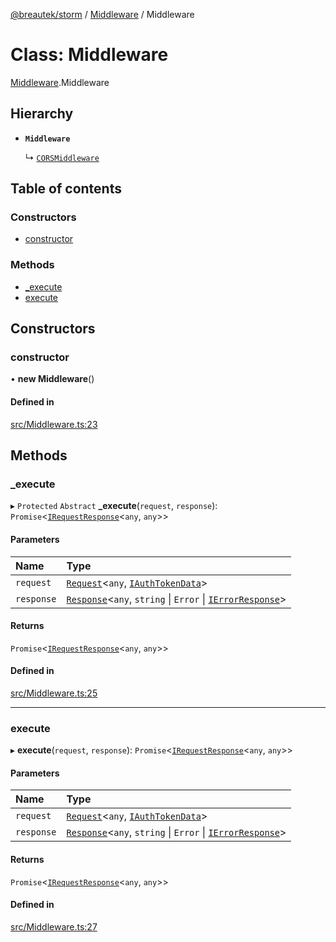 [@breautek/storm](../README.md) / [Middleware](../modules/Middleware.md) / Middleware

# Class: Middleware

[Middleware](../modules/Middleware.md).Middleware

## Hierarchy

- **`Middleware`**

  ↳ [`CORSMiddleware`](CORSMiddleware.CORSMiddleware-1.md)

## Table of contents

### Constructors

- [constructor](Middleware.Middleware-1.md#constructor)

### Methods

- [\_execute](Middleware.Middleware-1.md#_execute)
- [execute](Middleware.Middleware-1.md#execute)

## Constructors

### constructor

• **new Middleware**()

#### Defined in

[src/Middleware.ts:23](https://github.com/breautek/storm/blob/0825061/src/Middleware.ts#L23)

## Methods

### \_execute

▸ `Protected` `Abstract` **_execute**(`request`, `response`): `Promise`<[`IRequestResponse`](../interfaces/IRequestResponse.IRequestResponse-1.md)<`any`, `any`\>\>

#### Parameters

| Name | Type |
| :------ | :------ |
| `request` | [`Request`](Request.Request-1.md)<`any`, [`IAuthTokenData`](../interfaces/IAuthTokenData.IAuthTokenData-1.md)\> |
| `response` | [`Response`](Response.Response-1.md)<`any`, `string` \| `Error` \| [`IErrorResponse`](../interfaces/StormError.IErrorResponse.md)\> |

#### Returns

`Promise`<[`IRequestResponse`](../interfaces/IRequestResponse.IRequestResponse-1.md)<`any`, `any`\>\>

#### Defined in

[src/Middleware.ts:25](https://github.com/breautek/storm/blob/0825061/src/Middleware.ts#L25)

___

### execute

▸ **execute**(`request`, `response`): `Promise`<[`IRequestResponse`](../interfaces/IRequestResponse.IRequestResponse-1.md)<`any`, `any`\>\>

#### Parameters

| Name | Type |
| :------ | :------ |
| `request` | [`Request`](Request.Request-1.md)<`any`, [`IAuthTokenData`](../interfaces/IAuthTokenData.IAuthTokenData-1.md)\> |
| `response` | [`Response`](Response.Response-1.md)<`any`, `string` \| `Error` \| [`IErrorResponse`](../interfaces/StormError.IErrorResponse.md)\> |

#### Returns

`Promise`<[`IRequestResponse`](../interfaces/IRequestResponse.IRequestResponse-1.md)<`any`, `any`\>\>

#### Defined in

[src/Middleware.ts:27](https://github.com/breautek/storm/blob/0825061/src/Middleware.ts#L27)
